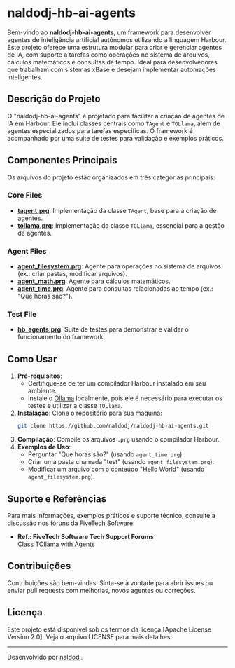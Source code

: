 # naldodj-hb-ai-agents

Bem-vindo ao **naldodj-hb-ai-agents**, um framework para desenvolver agentes de inteligência artificial autônomos utilizando a linguagem Harbour. Este projeto oferece uma estrutura modular para criar e gerenciar agentes de IA, com suporte a tarefas como operações no sistema de arquivos, cálculos matemáticos e consultas de tempo. Ideal para desenvolvedores que trabalham com sistemas xBase e desejam implementar automações inteligentes.

## Descrição do Projeto

O "naldodj-hb-ai-agents" é projetado para facilitar a criação de agentes de IA em Harbour. Ele inclui classes centrais como `TAgent` e `TOLlama`, além de agentes especializados para tarefas específicas. O framework é acompanhado por uma suite de testes para validação e exemplos práticos.

## Componentes Principais

Os arquivos do projeto estão organizados em três categorias principais:

### Core Files
- **[tagent.prg](https://github.com/naldodj/naldodj-hb-ai-agents/blob/main/src/core/tagent.prg)**: Implementação da classe `TAgent`, base para a criação de agentes.
- **[tollama.prg](https://github.com/naldodj/naldodj-hb-ai-agents/blob/main/src/core/tollama.prg)**: Implementação da classe `TOLlama`, essencial para a gestão de agentes.

### Agent Files
- **[agent_filesystem.prg](https://github.com/naldodj/naldodj-hb-ai-agents/blob/main/src/agents/agent_filesystem.prg)**: Agente para operações no sistema de arquivos (ex.: criar pastas, modificar arquivos).
- **[agent_math.prg](https://github.com/naldodj/naldodj-hb-ai-agents/blob/main/src/agents/agent_math.prg)**: Agente para cálculos matemáticos.
- **[agent_time.prg](https://github.com/naldodj/naldodj-hb-ai-agents/blob/main/src/agents/agent_time.prg)**: Agente para consultas relacionadas ao tempo (ex.: "Que horas são?").

### Test File
- **[hb_agents.prg](https://github.com/naldodj/naldodj-hb-ai-agents/blob/main/src/tst/hb_agents.prg)**: Suite de testes para demonstrar e validar o funcionamento do framework.

## Como Usar

1. **Pré-requisitos**:
   - Certifique-se de ter um compilador Harbour instalado em seu ambiente.
   - Instale o [Ollama](https://ollama.ai/) localmente, pois ele é necessário para executar os testes e utilizar a classe `TOLlama`.
2. **Instalação**: Clone o repositório para sua máquina:
   ```bash
   git clone https://github.com/naldodj/naldodj-hb-ai-agents.git
   ```
3. **Compilação**: Compile os arquivos `.prg` usando o compilador Harbour.
4. **Exemplos de Uso**:
   - Perguntar "Que horas são?" (usando `agent_time.prg`).
   - Criar uma pasta chamada "test" (usando `agent_filesystem.prg`).
   - Modificar um arquivo com o conteúdo "Hello World" (usando `agent_filesystem.prg`).

## Suporte e Referências

Para mais informações, exemplos práticos e suporte técnico, consulte a discussão nos fóruns da FiveTech Software:
- **Ref.: FiveTech Software Tech Support Forums**  
  [Class TOllama with Agents](https://forums.fivetechsupport.com/viewtopic.php?t=45590&fbclid=IwY2xjawJabspleHRuA2FlbQIxMQABHfr9ZnmiZDE_sf1ZHzer4gx9RbwfpOb1xNSCqMlZuCmoEf4erO3UrABH9g_aem_IritY9uodOibezq_rQ8i1g)

## Contribuições

Contribuições são bem-vindas! Sinta-se à vontade para abrir issues ou enviar pull requests com melhorias, novos agentes ou correções.

## Licença

Este projeto está disponível sob os termos da licença [Apache License Version 2.0]. Veja o arquivo LICENSE para mais detalhes.

---

Desenvolvido por [naldodj](https://github.com/naldodj).
